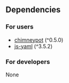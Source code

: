 ## Dependencies
### For users
* [chimneypot](https://www.npmjs.com/package/chimneypot) (^0.5.0)
* [js-yaml](https://www.npmjs.com/package/js-yaml) (^3.5.2)


### For developers
None
